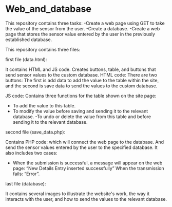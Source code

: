 # Web_and_database


This repository contains three tasks:
-Create a web page using GET to take the value of the sensor from the user.
-Create a database.
-Create a web page that stores the sensor value entered by the user in the previously established database.



This repository contains three files:

first file (data.html):

It contains HTML and JS code.
 Creates buttons, table, and buttons that send sensor values to the custom database.
HTML code: There are two buttons:
The first is add data to add the value to the table within the site, and the second is save data to send the values to the custom database.


 JS code: Contains three functions for the table shown on the site page:
- To add the value to this table.
- To modify the value before saving and sending it to the relevant database.
-To undo or delete the value from this table and before sending it to the relevant database.

second file (save_data.php):

Contains PHP code: which will connect the web page to the database.
And send the sensor values entered by the user to the specified database.
It also includes two cases:
- When the submission is successful, a message will appear on the web page: “New Details Entry inserted successfully”
When the transmission fails: “Error”.


last file (database):

It contains several images to illustrate the website's work, the way it interacts with the user, and how to send the values to the relevant database.
